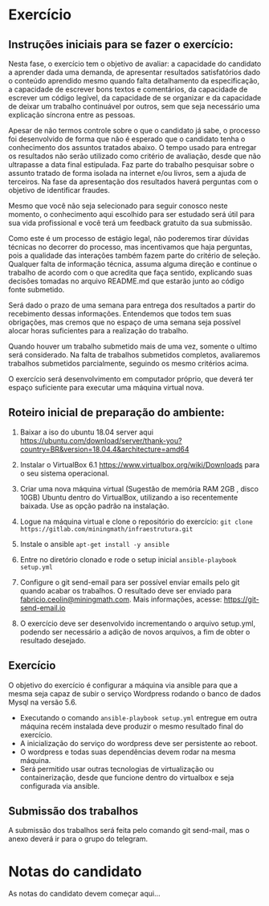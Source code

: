 # Exercício

## Instruções iniciais para se fazer o exercício:

Nesta fase, o exercício tem o objetivo de avaliar: a capacidade do candidato a aprender dada uma demanda, de apresentar resultados satisfatórios dado o conteúdo aprendido mesmo quando falta detalhamento da especificação, a capacidade de escrever bons textos e comentários, da capacidade de escrever um código legível, da capacidade de se organizar e da capacidade de deixar um trabalho continuável por outros, sem que seja necessário uma explicação síncrona entre as pessoas.

Apesar de não termos controle sobre o que o candidato já sabe, o processo foi desenvolvido de forma que não é esperado que o candidato tenha o conhecimento dos assuntos tratados abaixo. O tempo usado para entregar os resultados não serão utilizado como critério de avaliação, desde que não ultrapasse a data final estipulada. Faz parte do trabalho pesquisar sobre o assunto tratado de forma isolada na internet e/ou livros, sem a ajuda de terceiros. Na fase da apresentação dos resultados haverá perguntas com o objetivo de identificar fraudes.

Mesmo que você não seja selecionado para seguir conosco neste momento, o conhecimento aqui escolhido para ser estudado será útil para sua vida profissional e você terá um feedback gratuito da sua submissão. 

Como este é um processo de estágio legal, não poderemos tirar dúvidas técnicas no decorrer do processo, mas incentivamos que haja perguntas, pois a qualidade das interações também fazem parte do critério de seleção. Qualquer falta de informação técnica, assuma alguma direção e continue o trabalho de acordo com o que acredita que faça sentido, explicando suas decisões tomadas no arquivo README.md que estarão junto ao código fonte submetido.

Será dado o prazo de uma semana para entrega dos resultados a partir do recebimento dessas informações. Entendemos que todos tem suas obrigações, mas cremos que no espaço de uma semana seja possível alocar horas suficientes para a realização do trabalho. 

Quando houver um trabalho submetido mais de uma vez, somente o ultimo será considerado. Na falta de trabalhos submetidos completos, avaliaremos trabalhos submetidos parcialmente, seguindo os mesmo critérios acima. 

O exercício será desenvolvimento em computador próprio, que deverá ter espaço suficiente para executar uma máquina virtual nova.

## Roteiro inicial de preparação do ambiente:



1. Baixar a iso do ubuntu 18.04 server aqui https://ubuntu.com/download/server/thank-you?country=BR&version=18.04.4&architecture=amd64

2. Instalar o VirtualBox 6.1  https://www.virtualbox.org/wiki/Downloads para o seu sistema operacional.

3. Criar uma nova máquina virtual (Sugestão de memória RAM 2GB , disco 10GB) Ubuntu dentro do VirtualBox, utilizando a iso recentemente baixada. Use as opção padrão na instalação.

4. Logue na máquina virtual e clone o repositório do exercício:
   `git clone https://gitlab.com/miningmath/infraestrutura.git`

5. Instale o ansible
   `apt-get install -y ansible`

6. Entre no diretório clonado e rode o setup inicial
   `ansible-playbook setup.yml`

7. Configure o git send-email para ser possível enviar emails pelo git quando acabar os trabalhos. O resultado deve ser enviado para fabricio.ceolin@miningmath.com.  Mais informações, acesse: https://git-send-email.io

8. O exercício deve ser desenvolvido incrementando o arquivo setup.yml, podendo ser necessário a adição de novos arquivos, a fim de obter o resultado desejado.

   

## Exercício 

O objetivo do exercício é configurar a máquina via ansible para que a mesma seja capaz de subir o serviço Wordpress rodando o banco de dados Mysql na versão 5.6.

- Executando o comando `ansible-playbook setup.yml` entregue em outra máquina recém instalada deve produzir o mesmo resultado final do exercício. 
- A inicialização do serviço do wordpress deve ser persistente ao reboot.
- O wordpress e todas suas dependências devem rodar na mesma máquina.
- Será permitido usar outras tecnologias de virtualização ou containerização, desde que funcione dentro do virtualbox e seja configurada via ansible.

## Submissão dos trabalhos

A submissão dos trabalhos será feita pelo comando git send-mail, mas o anexo deverá ir para o grupo do telegram.





# Notas do candidato

As notas do candidato devem começar aqui...
